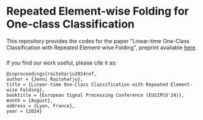 # Repeated Element-wise Folding for One-class Classification

This repository provides the codes for the paper "Linear-time One-Class Classification with
Repeated Element-wise Folding", preprint available [here].




### 
If you find our work useful, please cite it as:
```
@inproceedings{raitoharju2024ref,
author = {Jenni Raitoharju},
title = {Linear-time One-Class Classification with Repeated Element-wise Folding},
booktitle = {European Signal Processing Conference (EUSIPCO'24)},
month = {August},
address = {Lyon, France},
year = {2024}
```
[here]: <https://arxiv.org/abs/XXX>
